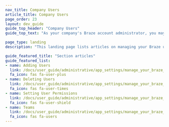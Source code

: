 ```yaml
---
nav_title: Company Users
article_title: Company Users
page_order: 23
layout: dev_guide
guide_top_header: "Company Users"
guide_top_text: "As your company's Braze account administrator, you may find that you need to manage users on a more granular or case-by-case basis. Braze can help you do that by creating teams and managing user permissions and company-wide settings."

page_type: landing
description: "This landing page lists articles on managing your Braze users, such as adding and deleting users, setting user permissions, creating teams, and managing company settings."

guide_featured_title: "Section articles"
guide_featured_list:
- name: Adding Users
  link: /docs/user_guide/administrative/app_settings/manage_your_braze_users/adding_users_to_your_dashboard/
  fa_icon: fas fa-user-plus
- name: Deleting Users
  link: /docs/user_guide/administrative/app_settings/manage_your_braze_users/adding_users_to_your_dashboard//
  fa_icon: fas fa-user-times
- name: Setting User Permissions
  link: /docs/user_guide/administrative/app_settings/manage_your_braze_users/user_permissions/
  fa_icon: fas fa-user-shield
- name: Teams
  link: /docs/user_guide/administrative/app_settings/manage_your_braze_users/teams/
  fa_icon: fas fa-users
---
```

